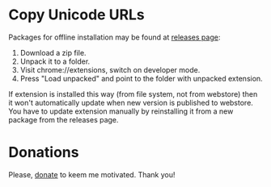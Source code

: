 # Copy Unicode URLs

Packages for offline installation may be found at [releases page](https://github.com/ilyaigpetrov/copy-unicode-urls/releases):

1) Download a zip file.
2) Unpack it to a folder.
3) Visit chrome://extensions, switch on developer mode.
4) Press "Load unpacked" and point to the folder with unpacked extension.

If extension is installed this way (from file system, not from webstore) then it won't automatically update when new version is published to webstore. You have to update extension manually by reinstalling it from a new package from the releases page.

# Donations

Please, [donate](https://github.com/ilyaigpetrov/copy-unicode-urls/wiki/Donate) to keem me motivated. Thank you! 

